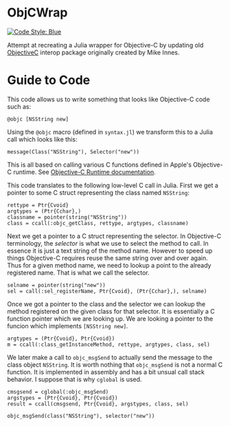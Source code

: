 # ObjCWrap

[![Code Style: Blue](https://img.shields.io/badge/code%20style-blue-4495d1.svg)](https://github.com/invenia/BlueStyle)

Attempt at recreating a Julia wrapper for Objective-C by updating old [ObjectiveC](https://github.com/JuliaInterop/ObjectiveC.jl) interop package originally created by Mike Innes.

# Guide to Code

This code allows us to write something that looks like Objective-C code such as:

    @objc [NSString new]

Using the `@objc` macro (defined in `syntax.jl`) we transform this to a Julia call which looks like this:

    message(Class("NSString"), Selector("new"))

This is all based on calling various C functions defined in Apple's Objective-C runtime. See [Objective-C Runtime documentation](https://developer.apple.com/documentation/objectivec/objective-c_runtime?language=objc).

This code translates to the following low-level C call in Julia. First we get a pointer to some C struct representing the class named `NSString`:

    rettype = Ptr{Cvoid}
    argtypes = (Ptr{Cchar},)
    classname = pointer(string("NSString"))
    class = ccall(:objc_getClass, rettype, argtypes, classname)

Next we get a pointer to a C struct representing the selector. In Objective-C terminology, the _selector_ is what we use to select the method to call. In essence it is just a text string of the method name. However to speed up things Objective-C requires reuse the same string over and over again. Thus for a given method name, we need to lookup a point to the already registered name. That is what we call the selector.

    selname = pointer(string("new"))
    sel = call(:sel_registerName, Ptr{Cvoid}, (Ptr{Cchar},), selname)

Once we got a pointer to the class and the selector we can lookup the method registered on the given class for that selector. It is essentially a C function pointer which we are looking up. We are looking a pointer to the funcion which implements `[NSString new]`.

    argtypes = (Ptr{Cvoid}, Ptr{Cvoid})
    m = ccall(:class_getInstanceMethod, rettype, argtypes, class, sel)

We later make a call to `objc_msgSend` to actually send the message to the class object `NSString`. It is worth nothing that `objc_msgSend` is not a normal C function. It is implemented in assembly and has a bit unsual call stack behavior. I suppose that is why `cglobal` is used.

    cmsgsend = cglobal(:objc_msgSend)
    argstypes = (Ptr{Cvoid}, Ptr{Cvoid})
    result = ccall(cmsgsend, Ptr{Cvoid}, argstypes, class, sel)

    objc_msgSend(class("NSString"), selector("new"))
    
    